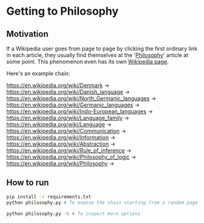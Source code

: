 # Getting to Philosophy

## Motivation

If a Wikipedia user goes from page to page by clicking the first ordinary link
in each article, they usually find themselves at the '[Philosophy][PHIL]'
article at some point. This phenomenon even has its own [Wikipedia
page][GOTOPHIL].

[PHIL]: https://en.wikipedia.org/wiki/Philosphy
[GOTOPHIL]: https://en.wikipedia.org/wiki/Wikipedia:Getting_to_Philosophy

Here's an example chain:

<https://en.wikipedia.org/wiki/Denmark> ->\
<https://en.wikipedia.org/wiki/Danish_language> ->\
<https://en.wikipedia.org/wiki/North_Germanic_languages> ->\
<https://en.wikipedia.org/wiki/Germanic_languages> ->\
<https://en.wikipedia.org/wiki/Indo-European_languages> ->\
<https://en.wikipedia.org/wiki/Language_family> ->\
<https://en.wikipedia.org/wiki/Language> ->\
<https://en.wikipedia.org/wiki/Communication> ->\
<https://en.wikipedia.org/wiki/Information> ->\
<https://en.wikipedia.org/wiki/Abstraction> ->\
<https://en.wikipedia.org/wiki/Rule_of_inference> ->\
<https://en.wikipedia.org/wiki/Philosophy_of_logic> ->\
<https://en.wikipedia.org/wiki/Philosophy> ->

## How to run

```zsh
pip install -r requirements.txt
python philosophy.py # To expose the chain starting from a random page

python philosophy.py -h # To inspect more options
```

